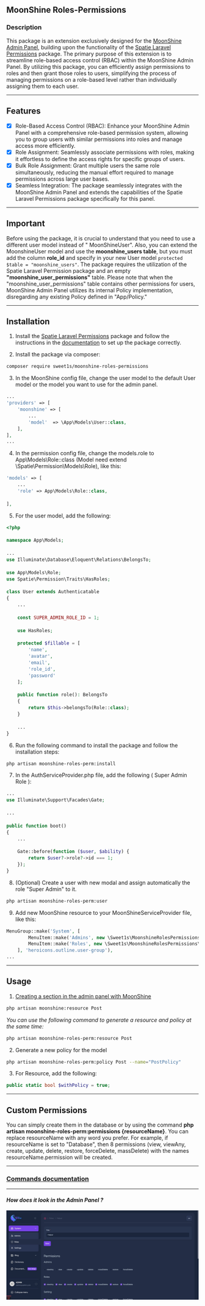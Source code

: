 ## MoonShine Roles-Permissions

### Description

This package is an extension exclusively designed for
the [MoonShine Admin Panel](https://github.com/moonshine-software/moonshine), building upon the functionality of
the [Spatie Laravel Permissions](https://github.com/spatie/laravel-permission) package. The primary purpose of this
extension is to streamline role-based access control (RBAC) within the MoonShine Admin Panel. By utilizing this package,
you can efficiently assign permissions to roles and then grant those roles to users, simplifying the process of managing
permissions on a role-based level rather than individually assigning them to each user.

---

## Features

- [x] Role-Based Access Control (RBAC): Enhance your MoonShine Admin Panel with a comprehensive role-based permission
  system, allowing you to group users with similar permissions into roles and manage access more efficiently.
- [x] Role Assignment: Seamlessly associate permissions with roles, making it effortless to define the access rights for
  specific groups of users.
- [X] Bulk Role Assignment: Grant multiple users the same role simultaneously, reducing the manual effort required to
  manage permissions across large user bases.
- [x] Seamless Integration: The package seamlessly integrates with the MoonShine Admin Panel and extends the
  capabilities of the Spatie Laravel Permissions package specifically for this panel.

---

## Important

Before using the package, it is crucial to understand that you need to use a different user model instead of "
MoonShineUser". Also, you can extend the MoonshineUser model and use the **moonshine_users table**, but you must add the
column **role_id** and specify in your new User model ```protected $table = "moonshine_users"```. The package requires
the utilization of the Spatie Laravel Permission package and an empty **"moonshine_user_permissions"** table. Please
note that when the "moonshine_user_permissions" table contains other permissions for users, MoonShine Admin Panel
utilizes its internal Policy implementation, disregarding any existing Policy defined in "App/Policy."

---

## Installation

1. Install the [Spatie Laravel Permissions](https://github.com/spatie/laravel-permission) package and follow the
   instructions in the [documentation](https://spatie.be/docs/laravel-permission/v5/installation-laravel) to set up the
   package correctly.

2. Install the package via composer:

```bash
composer require sweet1s/moonshine-roles-permissions
```

3. In the MoonShine config file, change the user model to the default User model or the model you want to use for the
   admin panel.

```PHP
...
'providers' => [
    'moonshine' => [
        ...
        'model'  => \App\Models\User::class,
    ],
],
...
```

4. In the permission config file, change the models.role to App\Models\Role::class (Model need extend
   \Spatie\Permission\Models\Role), like this:

```PHP
'models' => [
    ...
    'role' => App\Models\Role::class,

],
```

5. For the user model, add the following:

```PHP
<?php

namespace App\Models;

...
use Illuminate\Database\Eloquent\Relations\BelongsTo;

use App\Models\Role;
use Spatie\Permission\Traits\HasRoles;

class User extends Authenticatable
{
    ...

    const SUPER_ADMIN_ROLE_ID = 1;

    use HasRoles;

    protected $fillable = [
        'name',
        'avatar',
        'email',
        'role_id',
        'password'
    ];

    public function role(): BelongsTo
    {
        return $this->belongsTo(Role::class);
    }

    ...
}
```

6. Run the following command to install the package and follow the installation steps:

```bash
php artisan moonshine-roles-perm:install
```

7. In the AuthServiceProvider.php file, add the following ( Super Admin Role ):

```PHP
...
use Illuminate\Support\Facades\Gate;

...

public function boot()
{
    ...

    Gate::before(function ($user, $ability) {
        return $user?->role?->id === 1;
    });
}
```

8. (Optional) Create a user with new modal and assign automatically the role "Super Admin" to it.

```bash
php artisan moonshine-roles-perm:user
```

9. Add new MoonShine resource to your MoonShineServiceProvider file, like this:

```PHP
MenuGroup::make('System', [
        MenuItem::make('Admins', new \Sweet1s\MoonshineRolesPermissions\Resource\UserResource(), 'heroicons.outline.users'),
        MenuItem::make('Roles', new \Sweet1s\MoonshineRolesPermissions\Resource\RoleResource(), 'heroicons.outline.shield-exclamation'),
    ], 'heroicons.outline.user-group'),
...
```

---

## Usage

1. [Creating a section in the admin panel with MoonShine](https://moonshine.cutcode.dev/section/resources-index?change-moonshine-locale=en)

```bash
php artisan moonshine:resource Post
```

_You can use the following command to generate a resource and policy at the same time:_

```bash
php artisan moonshine-roles-perm:resource Post
```

2. Generate a new policy for the model

```bash
php artisan moonshine-roles-perm:policy Post --name="PostPolicy"
```

3. For Resource, add the following:

```PHP
public static bool $withPolicy = true;
```

---
## Custom Permissions

You can simply create them in the database or by using the command
__php artisan moonshine-roles-perm:permissions {resourceName}__.
You can replace resourceName with any word you prefer.
For example, if resourceName is set to "Database", then 8 permissions
(view, viewAny, create, update, delete, restore, forceDelete, massDelete)
with the names resourceName.permission will be created.

---

### [Commands documentation](./.docs/Commands.md)

---

#### _How does it look in the Admin Panel ?_

![How does it look in the Admin Panel](./.docs/images/how-look-role.jpg)
